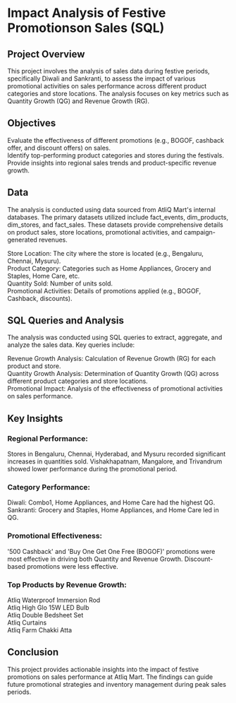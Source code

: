 # Impact Analysis of Festive Promotionson Sales (SQL)
## Project Overview
This project involves the analysis of sales data during festive periods, specifically Diwali and Sankranti, to assess the impact of various promotional activities on sales performance across different product categories and store locations. The analysis focuses on key metrics such as Quantity Growth (QG) and Revenue Growth (RG).

## Objectives
Evaluate the effectiveness of different promotions (e.g., BOGOF, cashback offer, and discount offers) on sales.  
Identify top-performing product categories and stores during the festivals.  
Provide insights into regional sales trends and product-specific revenue growth.  

## Data
The analysis is conducted using data sourced from AtliQ Mart's internal databases. The primary datasets utilized include fact_events, dim_products, dim_stores, and fact_sales. These datasets provide comprehensive details on product sales, store locations, promotional activities, and campaign-generated revenues.  

Store Location: The city where the store is located (e.g., Bengaluru, Chennai, Mysuru).  
Product Category: Categories such as Home Appliances, Grocery and Staples, Home Care, etc.  
Quantity Sold: Number of units sold.  
Promotional Activities: Details of promotions applied (e.g., BOGOF, Cashback, discounts).  

## SQL Queries and Analysis
The analysis was conducted using SQL queries to extract, aggregate, and analyze the sales data. Key queries include:  

 Revenue Growth Analysis: Calculation of Revenue Growth (RG) for each product and store.  
 Quantity Growth Analysis: Determination of Quantity Growth (QG) across different product categories and store locations.  
 Promotional Impact: Analysis of the effectiveness of promotional activities on sales performance.  

## Key Insights
### Regional Performance:

Stores in Bengaluru, Chennai, Hyderabad, and Mysuru recorded significant increases in quantities sold.
Vishakhapatnam, Mangalore, and Trivandrum showed lower performance during the promotional period.

### Category Performance:

Diwali: Combo1, Home Appliances, and Home Care had the highest QG.  
Sankranti: Grocery and Staples, Home Appliances, and Home Care led in QG.

### Promotional Effectiveness:

'500 Cashback' and 'Buy One Get One Free (BOGOF)' promotions were most effective in driving both Quantity and Revenue Growth.
Discount-based promotions were less effective.

### Top Products by Revenue Growth:

Atliq Waterproof Immersion Rod  
Atliq High Glo 15W LED Bulb  
Atliq Double Bedsheet Set  
Atliq Curtains  
Atliq Farm Chakki Atta

## Conclusion
This project provides actionable insights into the impact of festive promotions on sales performance at Atliq Mart. The findings can guide future promotional strategies and inventory management during peak sales periods.
